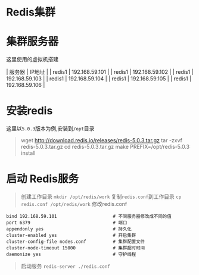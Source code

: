 # Redis集群

# 集群服务器
这里使用的虚拟机搭建 <br />

| 服务器 | IP地址 |
| redis1 | 192.168.59.101 |
| redis1 | 192.168.59.102 |
| redis1 | 192.168.59.103 |
| redis1 | 192.168.59.104 |
| redis1 | 192.168.59.105 |
| redis1 | 192.168.59.106 |


# 安装redis
这里以`5.0.3`版本为例,安装到`/opt`目录 <br />

> wget http://download.redis.io/releases/redis-5.0.3.tar.gz
> tar -zxvf redis-5.0.3.tar.gz
> cd redis-5.0.3.tar.gz
> make PREFIX=/opt/redis-5.0.3 install


# 启动 Redis服务
> 创建工作目录 `mkdir /opt/redis/work`
> 复制`redis.conf`到工作目录 `cp redis.conf /opt/redis/work`
> 修改redis.conf
```
bind 192.168.59.101  					# 不同服务器修改成不同的值
port 6379			 					# 端口
appendonly yes 		 					# 持久化
cluster-enabled yes	 					# 开启集群
cluster-config-file nodes.conf 		    # 集群配置文件
cluster-node-timeout 15000				# 集群超时时间
daemonize yes							# 守护线程
```
> 启动服务 `redis-server ./redis.conf`
